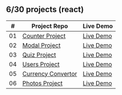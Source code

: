 ## 6/30 projects (react)

<!-- [Menu of projects](https://svmed2050.github.io/50-projects-js) -->

| **#** | **Project Repo**                                                                                     | **Live Demo**                                          |
| ----- | ---------------------------------------------------------------------------------------------------- | ------------------------------------------------------ |
| 01    | [Counter Project](https://github.com/svmed2050/30-react-projects/tree/main/01-counter)               | [Live Demo](https://01-counter.vercel.app)             |
| 02    | [Modal Project](https://github.com/svmed2050/30-react-projects/tree/main/02-modal)                   | [Live Demo](https://02-modal.vercel.app)               |
| 03    | [Quiz Project](https://github.com/svmed2050/30-react-projects/tree/main/03-quiz)                     | [Live Demo](https://03-quiz.vercel.app)                |
| 04    | [Users Project](https://github.com/svmed2050/30-react-projects/tree/main/04-users)                   | [Live Demo](https://04-users.netlify.app)              |
| 05    | [Currency Convertor](https://github.com/svmed2050/30-react-projects/tree/main/05-currency-convertor) | [Live Demo](https://05-currency-convertor.netlify.app) |
| 06    | [Photos Project](https://github.com/svmed2050/30-react-projects/tree/main/06-photos)                 | [Live Demo](https://06-photos.netlify.app)             |
